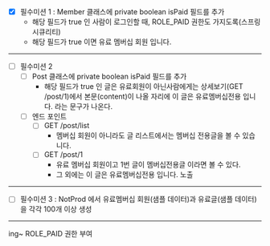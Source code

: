 
- [x]  필수미션 1 :  Member 클래스에 private boolean isPaid 필드를 추가
   - 해당 필드가 true 인 사람이 로그인할 때, ROLE_PAID 권한도 가지도록(스프링 시큐리티)
   - 해당 필드가 true 이면 유료 멤버십 회원 입니다.
<hr>

- [ ] 필수미션 2  
  - [ ] Post 클래스에 private boolean isPaid 필드를 추가
     - 해당 필드가 true 인 글은 유료회원이 아닌사람에게는 상세보기(GET /post/1)에서 본문(content)이 나올 자리에 이 글은 유료멤버십전용 입니다. 라는 문구가 나온다.
  - [ ] 엔드 포인트
    - [ ] GET /post/list
      - 멤버십 회원이 아니라도 글 리스트에서는 멤버십 전용글을 볼 수 있습니다.
    - [ ] GET /post/1
      - 유료 멤버십 회원이고 1번 글이 멤버십전용글 이라면 볼 수 있다.
      - 그 외에는 이 글은 유료멤버십전용 입니다. 노출
<hr>

- [ ] 필수미션 3 : NotProd 에서 유료멤버십 회원(샘플 데이터)과 유료글(샘플 데이터)을 각각 100개 이상 생성
<hr>

ing~
ROLE_PAID 권한 부여 